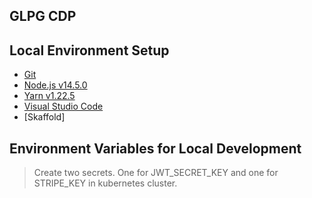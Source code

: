 ## GLPG CDP

## Local Environment Setup

- [Git](https://git-scm.com/)
- [Node.js v14.5.0](https://nodejs.org/en/)
- [Yarn v1.22.5](https://classic.yarnpkg.com/en/docs/install/#windows-stable)
- [Visual Studio Code](https://code.visualstudio.com/)
- [Skaffold]

## Environment Variables for Local Development

> Create two secrets. One for JWT_SECRET_KEY and one for STRIPE_KEY in kubernetes cluster.
